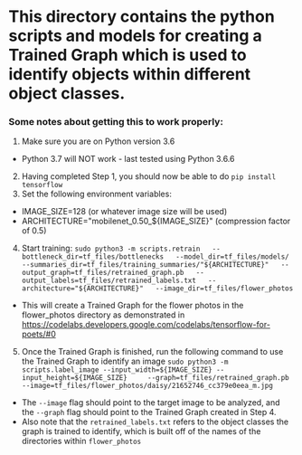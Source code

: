 # This directory contains the python scripts and models for creating a Trained Graph which is used to identify objects within different object classes.

### Some notes about getting this to work properly:

1. Make sure you are on Python version 3.6
 * Python 3.7 will NOT work - last tested using Python 3.6.6
2. Having completed Step 1, you should now be able to do `pip install tensorflow`
3. Set the following environment variables:
 * IMAGE_SIZE=128 (or whatever image size will be used)
 * ARCHITECTURE="mobilenet_0.50_${IMAGE_SIZE}" (compression factor of 0.5)
4. Start training:
 `sudo python3 -m scripts.retrain   --bottleneck_dir=tf_files/bottlenecks   --model_dir=tf_files/models/   --summaries_dir=tf_files/training_summaries/"${ARCHITECTURE}"   --output_graph=tf_files/retrained_graph.pb   --output_labels=tf_files/retrained_labels.txt   --architecture="${ARCHITECTURE}"   --image_dir=tf_files/flower_photos`

 * This will create a Trained Graph for the flower photos in the flower_photos directory as demonstrated in 
 https://codelabs.developers.google.com/codelabs/tensorflow-for-poets/#0

5. Once the Trained Graph is finished, run the following command to use the Trained Graph to identify an image
 `sudo python3 -m scripts.label_image --input_width=${IMAGE_SIZE} --input_height=${IMAGE_SIZE}     --graph=tf_files/retrained_graph.pb      --image=tf_files/flower_photos/daisy/21652746_cc379e0eea_m.jpg`

 * The `--image` flag should point to the target image to be analyzed, and the `--graph` flag should point to the Trained Graph created in Step 4.
 * Also note that the `retrained_labels.txt` refers to the object classes the graph is trained to identify, which is built off of the names of the directories within `flower_photos`
